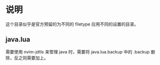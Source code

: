 # 说明

这个目录似乎是官方预留的为不同的 filetype 应用不同的设置的目录。

## java.lua

需要使用 nvim-jdtls 来管理 java 时，需要将 java.lua.backup 中的 .backup 删除，反之则需要加上。
